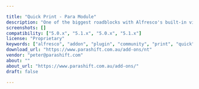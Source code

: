 ```yaml
---

title: "Quick Print - Para Module"
description: "One of the biggest roadblocks with Alfresco's built-in viewer is its inability to view and print documents without having to download them. The current process requires users to download the intended document, open it in the relevant application and then print it. This can be a cumbersome task for users who handle hundreds of documents a day, especially if they are large files. For users, this results in decreases in productivity and efficiency. Welcome to the Quick Print module. Parashift's Quick Print add-on for Alfresco lets users perform this action quickly by allowing printing directly from the browser, all without having to download it."
screenshots: []
compatibility: ["5.0.x", "5.1.x", "5.0.x", "5.1.x"]
license: "Proprietary"
keywords: ["alfresco", "addon", "plugin", "community", "print", "quick"]
download_url: "https://www.parashift.com.au/add-ons/nt"
vendor: "peter@parashift.com"
about: ""
about_url: "https://www.parashift.com.au/add-ons/"
draft: false

---
```

